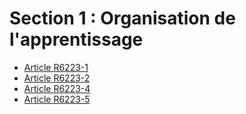 # Section 1 : Organisation de l'apprentissage

* [Article R6223-1](./LEGIARTI000025026913.md)
* [Article R6223-2](./LEGIARTI000025026917.md)
* [Article R6223-4](./LEGIARTI000025026920.md)
* [Article R6223-5](./LEGIARTI000018524012.md)
